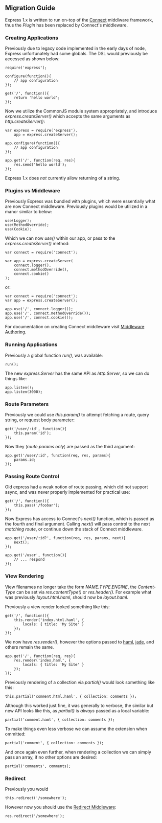 
## Migration Guide

Express 1.x is written to run on-top of the [Connect](http://extjs.github.com/Connect) middlware
framework, thus the _Plugin_ has been replaced by Connect's middleware.

### Creating Applications

Previously due to legacy code implemented in the early days of node,
Express unfortunately had some globals. The DSL would previously be
accessed as shown below:

    require('express');

    configure(function(){
	    // app configuration
    });

    get('/', function(){
	    return 'hello world';
    });

Now we utilize the CommonJS module system appropriately, and
introduce _express.createServer()_ which accepts the same arguments
as _http.createServer()_:

    var express = require('express'),
		app = express.createServer();
	
	app.configure(function(){
		// app configuration
	});
	
	app.get('/', function(req, res){
		res.send('hello world');
	});

Express 1.x does _not_ currently allow returning of a string.

### Plugins vs Middleware

Previously Express was bundled with plugins, which were essentially what
are now Connect middleware. Previously plugins would be utilized in a manor
similar to below:

    use(Logger);
    use(MethodOverride);
    use(Cookie);

Which we can now _use()_ within our app, or pass to the _express.createServer()_ method:

	var connect = require('connect');

    var app = express.createServer(
		connect.logger(),
		connect.methodOverride(),
		connect.cookie()
	);

or:

    var connect = require('connect');
	var app = express.createServer();

	app.use('/', connect.logger());
	app.use('/', connect.methodOverride());
	app.use('/', connect.cookie());

For documentation on creating Connect middleware visit [Middleware Authoring](http://extjs.github.com/Connect/#Middleware-Authoring).

### Running Applications

Previously a global function _run()_, was available:

    run();

The new _express.Server_ has the same API as _http.Server_,
so we can do things like:

	app.listen();
	app.listen(3000);

### Route Parameters

Previously we could use _this.param()_ to attempt
fetching a route, query string, or request body parameter:

    get('/user/:id', function(){
		this.param('id');
    });

Now they (_route params only_) are passed as the third argument:

    app.get('/user/:id', function(req, res, params){
		params.id;
    });

### Passing Route Control

Old express had a weak notion of route passing,
which did not support async, and was never properly 
implemented for practical use:

    get('/', function(){
	    this.pass('/foobar');
    });

Now Express has access to Connect's _next()_ function,
which is passed as the fourth and final argument. Calling _next()_ will
pass control to the next _matching route_, or continue down the stack
of Connect middleware.

    app.get('/user/:id?', function(req, res, params, next){
	    next();
    });

	app.get('/user', function(){
		// ... respond
	});

### View Rendering

View filenames no longer take the form _NAME_._TYPE_._ENGINE_,
the _Content-Type_ can be set via _res.contentType()_ or
_res.header()_. For example what was previously _layout.html.haml_,
should now be _layout.haml_.

Previously a view render looked something like this:

    get('/', function(){
		this.render('index.html.haml', {
			locals: { title: 'My Site' }
		});
	});

We now have _res.render()_, however the options passed to [haml](http://github.com/visionmedia/haml.js), [jade](http://github.com/visionmedia/jade), and others
remain the same.

	app.get('/', function(req, res){
		res.render('index.haml', {
			locals: { title: 'My Site' }
		});
	});

Previously rendering of a collection via _partial()_ would look something like this:

	this.partial('comment.html.haml', { collection: comments });

Although this worked just fine, it was generally to verbose, the similar but new API
looks like this, as _partial()_ is _always_ passed as a local variable:

    partial('comment.haml', { collection: comments });

To make things even less verbose we can assume the extension when ommitted:

    partial('comment', { collection: comments });

And once again even further, when rendering a collection we can simply pass
an array, if no other options are desired:

    partial('comments', comments);

### Redirect

Previously you would

    this.redirect('/somewhere');

However now you should use the [Redirect Middleware](http://extjs.github.com/Connect/redirect.html):

    res.redirect('/somewhere');